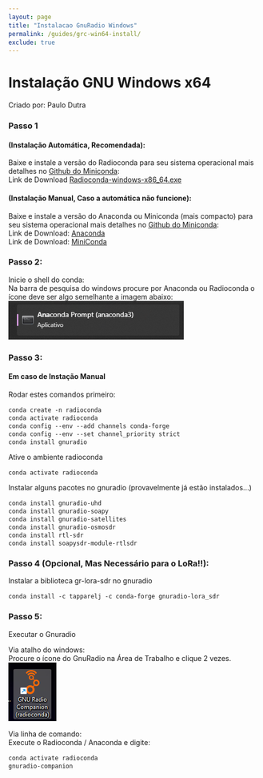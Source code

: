 ```yaml
---
layout: page
title: "Instalacao GnuRadio Windows"
permalink: /guides/grc-win64-install/
exclude: true
---
```


# Instalação GNU Windows x64 
Criado por: Paulo Dutra

### Passo 1 

#### (Instalação Automática, Recomendada):

Baixe e instale a versão do Radioconda para seu sistema operacional mais detalhes no [Github do Miniconda](https://docs.conda.io/projects/miniconda/en/latest/index.html):\
Link de Download [Radioconda-windows-x86_64.exe](https://glare-sable.vercel.app/ryanvolz/radioconda/radioconda-.*-Windows-x86_64.exe)

#### (Instalação Manual, Caso a automática não funcione):

Baixe e instale a versão do Anaconda ou Miniconda (mais compacto) para seu sistema operacional mais detalhes no [Github do Miniconda](https://docs.conda.io/projects/miniconda/en/latest/index.html):\
Link de Download: [Anaconda](https://www.anaconda.com/download) \
Link de Download: [MiniConda](https://docs.conda.io/projects/miniconda/en/latest/index.html)

### Passo 2:

Inicie o shell do conda:\
Na barra de pesquisa do windows procure por Anaconda ou Radioconda o ícone deve ser algo semelhante a imagem abaixo:\
![conda_win64](/assets/img/conda_icon.png)

### Passo 3:

#### Em caso de Instação Manual
Rodar estes comandos primeiro:
```
conda create -n radioconda
conda activate radioconda
conda config --env --add channels conda-forge
conda config --env --set channel_priority strict
conda install gnuradio
```

Ative o ambiente radioconda
```
conda activate radioconda
```

Instalar alguns pacotes no gnuradio (provavelmente já estão instalados...)
```
conda install gnuradio-uhd
conda install gnuradio-soapy
conda install gnuradio-satellites
conda install gnuradio-osmosdr
conda install rtl-sdr
conda install soapysdr-module-rtlsdr
```

### Passo 4 (Opcional, Mas Necessário para o LoRa!!):

Instalar a biblioteca gr-lora-sdr no gnuradio
```
conda install -c tapparelj -c conda-forge gnuradio-lora_sdr
```
### Passo 5:

Executar o Gnuradio

Via atalho do windows:\
Procure o ícone do GnuRadio na Área de Trabalho e clique 2 vezes.\
![gnu_icon](/assets/img/grc_icon_win64.png)

Via linha de comando:\
Execute o Radioconda / Anaconda e digite:
```
conda activate radioconda
gnuradio-companion
```
